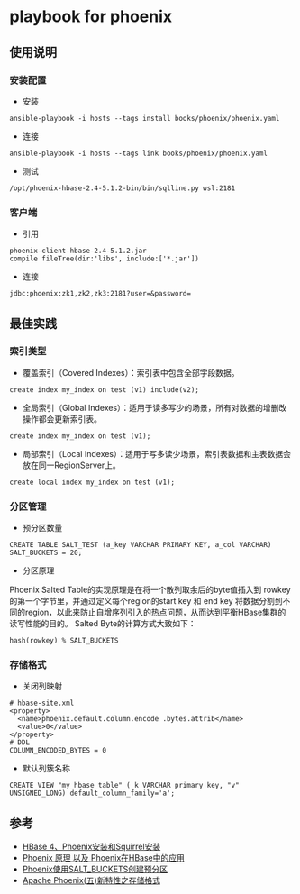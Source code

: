 # playbook for phoenix

## 使用说明
### 安装配置
- 安装
```
ansible-playbook -i hosts --tags install books/phoenix/phoenix.yaml
```
- 连接
```
ansible-playbook -i hosts --tags link books/phoenix/phoenix.yaml
```
- 测试
```
/opt/phoenix-hbase-2.4-5.1.2-bin/bin/sqlline.py wsl:2181
```
### 客户端
- 引用
```
phoenix-client-hbase-2.4-5.1.2.jar
compile fileTree(dir:'libs', include:['*.jar'])
```
- 连接
```
jdbc:phoenix:zk1,zk2,zk3:2181?user=&password=
```

## 最佳实践

### 索引类型
- 覆盖索引（Covered Indexes）：索引表中包含全部字段数据。
```
create index my_index on test (v1) include(v2);
```
- 全局索引（Global Indexes）：适用于读多写少的场景，所有对数据的增删改操作都会更新索引表。
```
create index my_index on test (v1);
```
- 局部索引（Local Indexes）：适用于写多读少场景，索引表数据和主表数据会放在同一RegionServer上。
```
create local index my_index on test (v1);
```

### 分区管理
- 预分区数量
```
CREATE TABLE SALT_TEST (a_key VARCHAR PRIMARY KEY, a_col VARCHAR) SALT_BUCKETS = 20;
```
- 分区原理

Phoenix Salted Table的实现原理是在将一个散列取余后的byte值插入到 rowkey的第一个字节里，并通过定义每个region的start key 和 end key 将数据分割到不同的region，以此来防止自增序列引入的热点问题，从而达到平衡HBase集群的读写性能的目的。
Salted Byte的计算方式大致如下：
```
hash(rowkey) % SALT_BUCKETS
```

### 存储格式
- 关闭列映射
```
# hbase-site.xml
<property>
  <name>phoenix.default.column.encode .bytes.attrib</name>
  <value>0</value>
</property>
# DDL
COLUMN_ENCODED_BYTES = 0
```
- 默认列簇名称
```
CREATE VIEW "my_hbase_table" ( k VARCHAR primary key, "v" UNSIGNED_LONG) default_column_family='a';
```

## 参考
- [HBase 4、Phoenix安装和Squirrel安装](https://www.cnblogs.com/raphael5200/p/5260198.html)
- [Phoenix 原理 以及 Phoenix在HBase中的应用](https://blog.csdn.net/zhangshenghang/article/details/98183514)
- [Phoenix使用SALT_BUCKETS创建预分区](https://blog.csdn.net/sinat_36121406/article/details/82985880)
- [Apache Phoenix(五)新特性之存储格式](https://www.jianshu.com/p/20ba9c7ab977)
